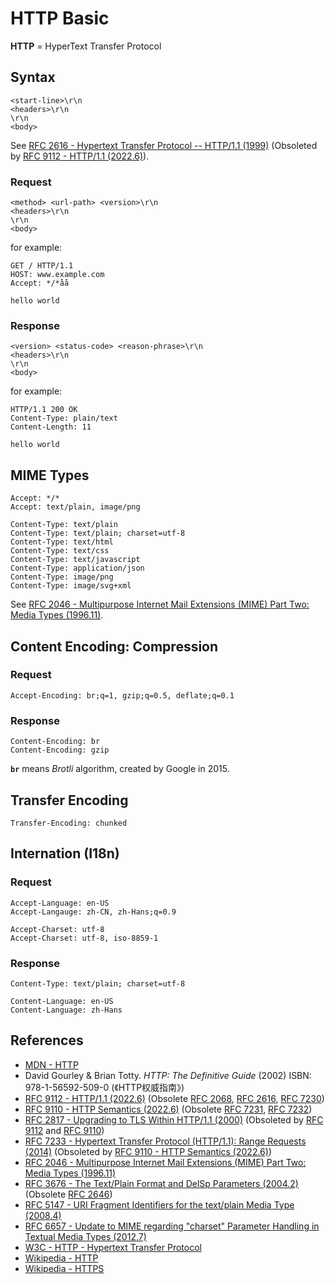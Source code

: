 # HTTP Basic

**HTTP** = HyperText Transfer Protocol

## Syntax

```plaintext
<start-line>\r\n
<headers>\r\n
\r\n
<body>
```

See [RFC 2616 - Hypertext Transfer Protocol -- HTTP/1.1 (1999)](https://www.rfc-editor.org/rfc/rfc2616)
(Obsoleted by [RFC 9112 - HTTP/1.1 (2022.6)](https://www.rfc-editor.org/rfc/rfc9112)).

### Request

```plaintext
<method> <url-path> <version>\r\n
<headers>\r\n
\r\n
<body>
```

for example:

```http
GET / HTTP/1.1
HOST: www.example.com
Accept: */*åå

hello world
```

### Response

```plaintext
<version> <status-code> <reason-phrase>\r\n
<headers>\r\n
\r\n
<body>
```

for example:

```http
HTTP/1.1 200 OK
Content-Type: plain/text
Content-Length: 11

hello world
```

## MIME Types

```http
Accept: */*
Accept: text/plain, image/png

Content-Type: text/plain
Content-Type: text/plain; charset=utf-8
Content-Type: text/html
Content-Type: text/css
Content-Type: text/javascript
Content-Type: application/json
Content-Type: image/png
Content-Type: image/svg+xml
```

See [RFC 2046 - Multipurpose Internet Mail Extensions (MIME) Part Two: Media Types (1996.11)](https://www.rfc-editor.org/rfc/rfc2046).

## Content Encoding: Compression

### Request

```http
Accept-Encoding: br;q=1, gzip;q=0.5, deflate;q=0.1
```

### Response

```http
Content-Encoding: br
Content-Encoding: gzip
```

**`br`** means *Brotli* algorithm, created by Google in 2015.

## Transfer Encoding

```http
Transfer-Encoding: chunked
```

## Internation (I18n)

### Request

```http
Accept-Language: en-US
Accept-Langauge: zh-CN, zh-Hans;q=0.9

Accept-Charset: utf-8
Accept-Charset: utf-8, iso-8859-1
```

### Response

```http
Content-Type: text/plain; charset=utf-8

Content-Language: en-US
Content-Language: zh-Hans
```

## References

<!-- markdownlint-disable line-length -->

- [MDN - HTTP](https://developer.mozilla.org/en-US/docs/Web/HTTP)
- David Gourley & Brian Totty. *HTTP: The Definitive Guide* (2002) ISBN: 978-1-56592-509-0 (《HTTP权威指南》)
- [RFC 9112 - HTTP/1.1 (2022.6)](https://www.rfc-editor.org/rfc/rfc9112)
(Obsolete [RFC 2068](https://www.rfc-editor.org/rfc/rfc2068 "Hypertext Transfer Protocol -- HTTP/1.1 (1997.1)"),
[RFC 2616](https://www.rfc-editor.org/rfc/rfc2616 "Hypertext Transfer Protocol -- HTTP/1.1 (1999)"),
[RFC 7230](https://www.rfc-editor.org/rfc/rfc7230 "Hypertext Transfer Protocol (HTTP/1.1): Message Syntax and Routing (2014)"))
- [RFC 9110 - HTTP Semantics (2022.6)](https://www.rfc-editor.org/rfc/rfc9110)
(Obsolete [RFC 7231](https://www.rfc-editor.org/rfc/rfc7231 "Hypertext Transfer Protocol (HTTP/1.1): Semantics and Content (2014)"),
[RFC 7232](https://www.rfc-editor.org/rfc/rfc7232 "Hypertext Transfer Protocol (HTTP/1.1): Conditional Requests (2014)"))
- [RFC 2817 - Upgrading to TLS Within HTTP/1.1 (2000)](https://www.rfc-editor.org/rfc/rfc2817) (Obsoleted by [RFC 9112](https://www.rfc-editor.org/rfc/rfc9112 "HTTP/1.1 (2022.6)") and [RFC 9110](https://www.rfc-editor.org/rfc/rfc9110 "HTTP Semantics (2022.6)"))
- [RFC 7233 - Hypertext Transfer Protocol (HTTP/1.1): Range Requests (2014)](https://www.rfc-editor.org/rfc/rfc7233) (Obsoleted by [RFC 9110 - HTTP Semantics (2022.6)](https://www.rfc-editor.org/rfc/rfc9110))
- [RFC 2046 - Multipurpose Internet Mail Extensions (MIME) Part Two: Media Types (1996.11)](https://www.rfc-editor.org/rfc/rfc2046)
- [RFC 3676 - The Text/Plain Format and DelSp Parameters (2004.2)](https://www.rfc-editor.org/rfc/rfc3676)
(Obsolete [RFC 2646](https://www.rfc-editor.org/rfc/rfc2646 "The Text/Plain Format Parameter (1999)"))
- [RFC 5147 - URI Fragment Identifiers for the text/plain Media Type (2008.4)](https://www.rfc-editor.org/rfc/rfc5147)
- [RFC 6657 - Update to MIME regarding "charset" Parameter Handling in Textual Media Types (2012.7)](https://www.rfc-editor.org/rfc/rfc6657)
- [W3C - HTTP - Hypertext Transfer Protocol](https://www.w3.org/Protocols/)
- [Wikipedia - HTTP](https://en.wikipedia.org/wiki/Hypertext%20Transfer%20Protocol)
- [Wikipedia - HTTPS](https://en.wikipedia.org/wiki/HTTPS)

<!-- markdownlint-enable line-length -->
